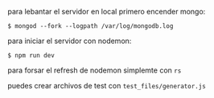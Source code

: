 
para lebantar el servidor en local primero encender mongo:
```
$ mongod --fork --logpath /var/log/mongodb.log
```

para iniciar el servidor con nodemon:
```
$ npm run dev
```

para forsar el refresh de nodemon simplemte con `rs`






puedes crear archivos de test con `test_files/generator.js`